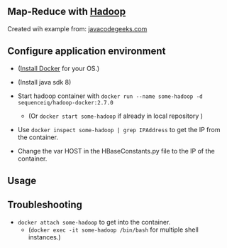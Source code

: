 ## Map-Reduce with [Hadoop](http://hadoop.apache.org/)

Created wih example from: [javacodegeeks.com](https://examples.javacodegeeks.com/enterprise-java/apache-hadoop/hadoop-hello-world-example/)

## Configure application environment

* ([Install Docker](https://docs.docker.com/engine/installation/) for your OS.)

* (Install java sdk 8)

* Start hadoop container with `docker run --name some-hadoop -d sequenceiq/hadoop-docker:2.7.0`
    * (Or `docker start some-hadoop` if already in local repository )

* Use `docker inspect some-hadoop | grep IPAddress` to get the IP from the container.

* Change the var HOST in the HBaseConstants.py file to the IP of the container.

## Usage



## Troubleshooting

* `docker attach some-hadoop` to get into the container. 
    * (`docker exec -it some-hadoop /bin/bash` for multiple shell instances.)

